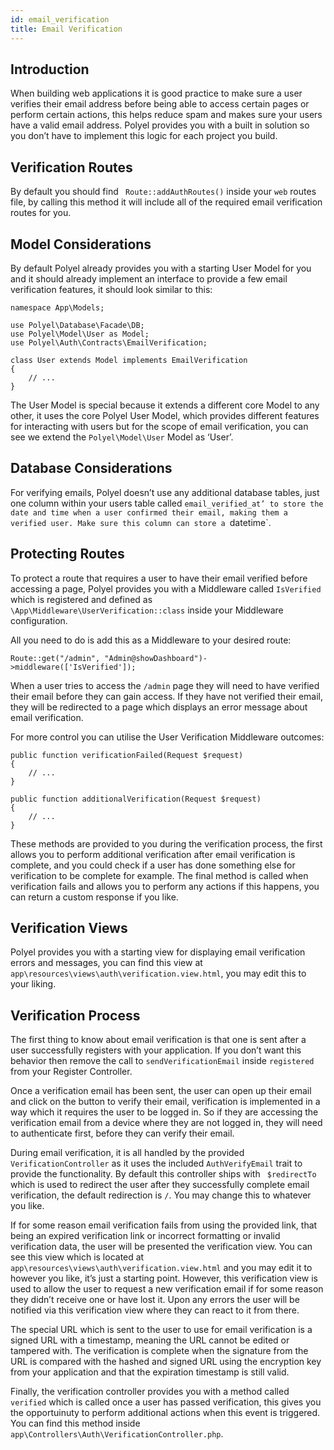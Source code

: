 ```yaml
---
id: email_verification
title: Email Verification
---
```


## Introduction

When building web applications it is good practice to make sure a user verifies their email address before being able to access certain pages or perform certain actions, this helps reduce spam and makes sure your users have a valid email address. Polyel provides you with a built in solution so you don’t have to implement this logic for each project you build.

## Verification Routes

By default you should find ` Route::addAuthRoutes()` inside your `web` routes file, by calling this method it will include all of the required email verification routes for you.

## Model Considerations

By default Polyel already provides you with a starting User Model for you and it should already implement an interface to provide a few email verification features, it should look similar to this:

```
namespace App\Models;

use Polyel\Database\Facade\DB;
use Polyel\Model\User as Model;
use Polyel\Auth\Contracts\EmailVerification;

class User extends Model implements EmailVerification
{
    // ...
}
```

The User Model is special because it extends a different core Model to any other, it uses the core Polyel User Model, which provides different features for interacting with users but for the scope of email verification, you can see we extend the `Polyel\Model\User` Model as ‘User’.

## Database Considerations

For verifying emails, Polyel doesn’t use any additional database tables, just one column within your users table called `email_verified_at’ to store the date and time when a user confirmed their email, making them a verified user. Make sure this column can store a `datetime`.

## Protecting Routes

To protect a route that requires a user to have their email verified before accessing a page, Polyel provides you with a Middleware called `IsVerified` which is registered and defined as ` \App\Middleware\UserVerification::class` inside your Middleware configuration.

All you need to do is add this as a Middleware to your desired route:

```
Route::get("/admin", "Admin@showDashboard")->middleware(['IsVerified']);
```

When a user tries to access the `/admin` page they will need to have verified their email before they can gain access. If they have not verified their email, they will be redirected to a page which displays an error message about email verification.

For more control you can utilise the User Verification Middleware outcomes:

```
public function verificationFailed(Request $request)
{
	// ...
}

public function additionalVerification(Request $request)
{
	// ...
}
```

These methods are provided to you during the verification process, the first allows you to perform additional verification after email verification is complete, and you could check if a user has done something else for verification to be complete for example. The final method is called when verification fails and allows you to perform any actions if this happens, you can return a custom response if you like.

## Verification Views

Polyel provides you with a starting view for displaying email verification errors and messages, you can find this view at ` app\resources\views\auth\verification.view.html`, you may edit this to your liking.

## Verification Process

The first thing to know about email verification is that one is sent after a user successfully registers with your application. If you don’t want this behavior then remove the call to `sendVerificationEmail` inside `registered` from your Register Controller.

Once a verification email has been sent, the user can open up their email and click on the button to verify their email, verification is implemented in a way which it requires the user to be logged in. So if they are accessing the verification email from a device where they are not logged in, they will need to authenticate first, before they can verify their email.

During email verification, it is all handled by the provided ` VerificationController` as it uses the included `AuthVerifyEmail` trait to provide the functionality. By default this controller ships with ` $redirectTo` which is used to redirect the user after they successfully complete email verification, the default redirection is `/`. You may change this to whatever you like.

If for some reason email verification fails from using the provided link, that being an expired verification link or incorrect formatting or invalid verification data, the user will be presented the verification view. You can see this view which is located at `app\resources\views\auth\verification.view.html` and you may edit it to however you like, it’s just a starting point. However, this verification view is used to allow the user to request a new verification email if for some reason they didn’t receive one or have lost it. Upon any errors the user will be notified via this verification view where they can react to it from there.

The special URL which is sent to the user to use for email verification is a signed URL with a timestamp, meaning the URL cannot be edited or tampered with. The verification is complete when the signature from the URL is compared with the hashed and signed URL using the encryption key from your application and that the expiration timestamp is still valid.

Finally, the verification controller provides you with a method called ` verified` which is called once a user has passed verification, this gives you the opportuinuty to perform additional actions when this event is triggered. You can find this method inside `app\Controllers\Auth\VerificationController.php`.